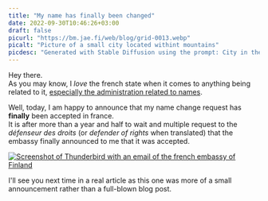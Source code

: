 ```yaml
---
title: "My name has finally been changed"
date: 2022-09-30T10:46:26+03:00
draft: false
picurl: "https://bm.jae.fi/web/blog/grid-0013.webp"
picalt: "Picture of a small city located withint mountains"
picdesc: "Generated with Stable Diffusion using the prompt: City in the heart of mountains; upscaled using chaiNNer"
---
```


Hey there.  
As you may know, I *love* the french state when it comes to anything being related to it, [especially the administration related to names](https://jae.fi/blog/2022/08/30/changing-names-in-france/).

Well, today, I am happy to announce that my name change request has **finally** been accepted in france.  
It is after more than a year and half to wait and multiple request to the *défenseur des droits* (or *defender of rights* when translated) that the embassy finally announced to me that it was accepted.

[![Screenshot of Thunderbird with an email of the french embassy of Finland](https://bm.jae.fi/web/name5.png)](https://bm.jae.fi/web/name5.png)

I'll see you next time in a real article as this one was more of a small announcement rather than a full-blown blog post.

